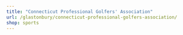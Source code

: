 ```yaml
---
title: "Connecticut Professional Golfers' Association"
url: /glastonbury/connecticut-professional-golfers-association/
shop: sports
---
```

